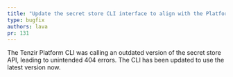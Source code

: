 ```yaml
---
title: "Update the secret store CLI interface to align with the Platform API"
type: bugfix
authors: lava
pr: 131
---
```

The Tenzir Platform CLI was calling an outdated version of the secret store API, leading to unintended 404 errors. The CLI has been updated to use the latest version now.
